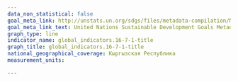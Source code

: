 ```yaml
---
data_non_statistical: false
goal_meta_link: http://unstats.un.org/sdgs/files/metadata-compilation/Metadata-Goal-16.pdf
goal_meta_link_text: United Nations Sustainable Development Goals Metadata (PDF 4.0 MB)
graph_type: line
indicator_name: global_indicators.16-7-1-title
graph_title: global_indicators.16-7-1-title
national_geographical_coverage: Кыргызская Республика
measurement_units: 

---
```


